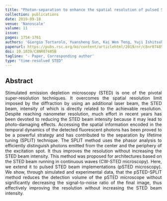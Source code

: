 ```yaml
---
title: "Photon-separation to enhance the spatial resolution of pulsed STED microscopy"
collection: publications
date: 2019-09-18
venue: 'Nanoscale'
valume: 11 
issue:
pages: 1754-1761
authors: 'Giorgio Tortarolo, Yuansheng Sun, Kai Wen Teng, Yuji Ishitsuka, Luca Lanzanó, Paul R. Selvin, Beniamino Barbieri, Alberto Diaspro, Giuseppe Vicidomini'
paperurl: https://pubs.rsc.org/ko/content/articlehtml/2019/nr/c8nr07485b
doi: 10.1039/C8NR07485B
tagline: '- Paper, Corresponding author'
type: "time-resolved STED"
---
```


<h2> Abstract </h2>
<p align= "justify">
Stimulated emission depletion microscopy (STED) is one of the pivotal super-resolution techniques. It overcomes the spatial resolution limit imposed by the diffraction by using an additional laser beam, the STED beam, intensity of which is directly related to the achievable resolution. Despite reaching nanometer resolution, much effort in recent years has been devoted to reducing the STED beam intensity because it may lead to photo-damaging effects. Accessing the spatial information encoded in the temporal dynamics of the detected fluorescent photons has been proved to be a powerful strategy and has contributed to the separation by lifetime tuning (SPLIT) technique. The SPLIT method uses the phasor analysis to efficiently distinguish photons emitted from the center and the periphery of the excitation spot. It thus improves the resolution without increasing the STED beam intensity. This method was proposed for architectures based on the STED beam running in continuous waves (CW-STED microscopy). Here, we extend it to pulsed STED beam implementations (pSTED microscopy). We show, through simulated and experimental data, that the pSTED-SPLIT method reduces the detection volume of the pSTED microscope without significantly decreasing the signal-to-noise ratio of the final image, thus effectively improving the resolution without increasing the STED beam intensity.
  
